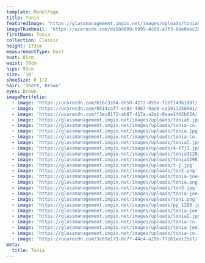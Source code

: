```yaml
---
template: ModelPage
title: Tonia
featuredImage: 'https://glassmanagement.imgix.net/images/uploads/tonia912839.jpg'
imageThumbnail: 'https://ucarecdn.com/da5b0809-0995-4c00-a7f3-68e0eec28c9d/'
firstName: Tonia
collection: Classic
height: 173cm
measurementType: bust
bust: 85cm
waist: 70cm
hips: 93cm
size: '10'
shoeSize: 8 1/2
hair: 'Short, Brown'
eyes: Brown
imagePortfolio:
  - image: 'https://ucarecdn.com/616c3394-dd58-4272-855e-f26f149b1d0f/'
  - image: 'https://ucarecdn.com/0514caf7-ec8c-4967-9ae0-ca1911258901/'
  - image: 'https://ucarecdn.com/f3ec8172-ab87-417a-a2eb-8aae1f42b654/'
  - image: 'https://glassmanagement.imgix.net/images/uploads/tonia6.jpg'
  - image: 'https://glassmanagement.imgix.net/images/uploads/tonia-co.-6-of-31-.jpg'
  - image: 'https://glassmanagement.imgix.net/images/uploads/tonia.jpg'
  - image: 'https://glassmanagement.imgix.net/images/uploads/tonia-co.-25-of-31-.jpg'
  - image: 'https://glassmanagement.imgix.net/images/uploads/tonia3.jpg'
  - image: 'https://glassmanagement.imgix.net/images/uploads/4-t7j1.jpg'
  - image: 'https://glassmanagement.imgix.net/images/uploads/tonia91283.jpg'
  - image: 'https://glassmanagement.imgix.net/images/uploads/tonia129872.jpg'
  - image: 'https://glassmanagement.imgix.net/images/uploads/t-j.jpg'
  - image: 'https://glassmanagement.imgix.net/images/uploads/ton2.png'
  - image: 'https://glassmanagement.imgix.net/images/uploads/tonia-joe478.jpg'
  - image: 'https://glassmanagement.imgix.net/images/uploads/tonia.png'
  - image: 'https://glassmanagement.imgix.net/images/uploads/ton3.jpg'
  - image: 'https://glassmanagement.imgix.net/images/uploads/tonia-joe238479.jpg'
  - image: 'https://glassmanagement.imgix.net/images/uploads/ton1.png'
  - image: 'https://glassmanagement.imgix.net/images/uploads/pp_1298.jpg'
  - image: 'https://glassmanagement.imgix.net/images/uploads/tonia-joe71328.jpg'
  - image: 'https://glassmanagement.imgix.net/images/uploads/tonia1.jpg'
  - image: 'https://glassmanagement.imgix.net/images/uploads/tonia-co.-15-of-31-.jpg'
  - image: 'https://glassmanagement.imgix.net/images/uploads/tonia-joe25463789.jpg'
  - image: 'https://glassmanagement.imgix.net/images/uploads/tonia-co.-18-of-31-.jpg'
  - image: 'https://ucarecdn.com/3c65e173-bc77-44c4-a29b-f7261ee115e7/'
meta:
  title: Tonia
---
```


